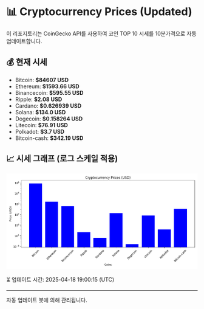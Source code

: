 
# 📊 Cryptocurrency Prices (Updated)

이 리포지토리는 CoinGecko API를 사용하여 코인 TOP 10 시세를 10분가격으로 자동 업데이트합니다.

## 💰 현재 시세
- Bitcoin: **$84607 USD**
- Ethereum: **$1593.66 USD**
- Binancecoin: **$595.55 USD**
- Ripple: **$2.08 USD**
- Cardano: **$0.626939 USD**
- Solana: **$134.0 USD**
- Dogecoin: **$0.158264 USD**
- Litecoin: **$76.91 USD**
- Polkadot: **$3.7 USD**
- Bitcoin-cash: **$342.19 USD**

## 📈 시세 그래프 (로그 스케일 적용)
![Crypto Prices](crypto_prices.png)

⏳ 업데이트 시간: 2025-04-18 19:00:15 (UTC)

---
자동 업데이트 봇에 의해 관리됩니다.
